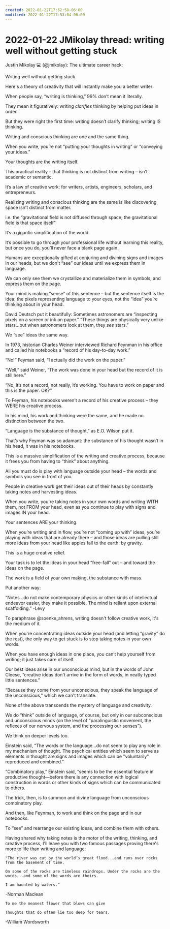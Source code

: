 ```yaml
---
created: 2022-01-22T17:52:58-06:00
modified: 2022-01-22T17:53:04-06:00
---
```

# 2022-01-22 JMikolay thread: writing well without getting stuck


Justin Mikolay 💻 (@jmikolay): The ultimate career hack:

Writing well without getting stuck

Here's a theory of creativity that will instantly make you a better writer:

When people say, “writing is thinking,” 99% don’t mean it literally. 

They mean it figuratively:  writing *clarifies* thinking by helping put ideas in order.  

But they were right the first time:  writing doesn’t clarify thinking; writing IS thinking.

Writing and conscious thinking are one and the same thing.

When you write, you’re not “putting your thoughts in writing” or “conveying your ideas.” 

Your thoughts are the writing itself.

This practical reality – that thinking is not distinct from writing – isn’t academic or semantic. 

It’s a law of creative work:  for writers, artists, engineers, scholars, and entrepreneurs.

Realizing writing and conscious thinking are the same is like discovering space isn’t distinct from matter.

i.e. the “gravitational field is not diffused through space; the gravitational field is that space itself"

It’s a gigantic simplification of the world.

It’s possible to go through your professional life without learning this reality, but once you do, you’ll never face a blank page again.

Humans are exceptionally gifted at conjuring and divining signs and images in our heads, but we don't “see” our ideas until we express them in language. 

We can only see them we crystallize and materialize them in symbols, and express them on the page.

Your mind is making “sense” of this sentence – but the sentence itself is the idea:  the pixels representing language to your eyes, not the “idea” you’re thinking about in your head.

David Deutsch put it beautifully: 
  Sometimes astronomers are “inspecting pixels on a screen or ink on paper.”
  “These things are physically very unlike stars…but when astronomers look at them, they *see* stars.”

We “see” ideas the same way.

In 1973, historian Charles Weiner interviewed Richard Feynman in his office and called his notebooks a “record of his day-to-day work.” 

“No!” Feyman said, “I actually did the work on the paper.”

“Well,” said Weiner, “The work was done in your head but the record of it is still here.”

“No, it’s not a record, not really, it’s working. You have to work on paper and this is the paper. OK?”

To Feyman, his notebooks weren’t a record of his creative process – they WERE his creative process. 

In his mind, his work and thinking were the same, and he made no distinction between the two.

“Language is the substance of thought,” as E.O. Wilson put it.

That’s why Feyman was so adamant:  the substance of his thought wasn’t in his head, it was in his notebooks.

This is a massive simplification of the writing and creative process, because it frees you from having to “think” about anything. 

All you must do is play with language outside your head – the words and symbols you see in front of you.

People in creative work get their ideas out of their heads by constantly taking notes and harvesting ideas. 

When you write, you're taking notes in your own words and writing WITH them, not FROM your head, even as you continue to play with signs and images IN your head.

Your sentences ARE your thinking. 

When you’re writing and in flow, you’re not “coming up with” ideas, you’re playing with ideas that are already there – and those ideas are pulling still more ideas from your head like apples fall to the earth:  by gravity.

This is a huge creative relief. 

Your task is to let the ideas in your head “free-fall” out – and toward the ideas on the page. 

The work is a field of your own making, the substance with mass.

Put another way: 

  “Notes...do not make contemporary physics or other kinds of intellectual endeavor easier, they make it possible. The mind is reliant upon external scaffolding.” -Levy

To paraphrase @soenke_ahrens, writing doesn't follow creative work, it's the medium of it.

When you're concentrating ideas outside your head (and letting “gravity”  do the rest), the only way to get stuck is to stop taking notes in your own words. 

When you have enough ideas in one place, you can’t help yourself from writing; it just takes care of itself.

Our best ideas arise in our unconscious mind, but in the words of John Cleese, “creative ideas don't arrive in the form of words, in neatly typed little sentences.”

“Because they come from your unconscious, they speak the language of the unconscious," which we can't translate.

None of the above transcends the mystery of language and creativity. 

We do “think” outside of language, of course, but only in our subconscious and unconscious minds (on the level of “paralinguistic movement, the reflexes of our nervous system, and the processing our senses”).

We think on deeper levels too. 

Einstein said, “The words or the language...do not seem to play any role in my mechanism of thought. The psychical entities which seem to serve as elements in thought are signs and images which can be "voluntarily" reproduced and combined.”

“Combinatory play,” Einstein said, “seems to be the essential feature in productive thought—before there is any connection with logical construction in words or other kinds of signs which can be communicated to others.

The trick, then, is to summon and divine language from unconscious combinatory play.

And then, like Feynman, to work and think on the page and in our notebooks. 

To “see” and rearrange our existing ideas, and combine them with others.

Having shared why taking notes is the motor of the writing, thinking, and creative process, I'll leave you with two famous passages proving there's more to life than writing and language:
```
"The river was cut by the world’s great flood...and runs over rocks from the basement of time. 

On some of the rocks are timeless raindrops. Under the rocks are the words...and some of the words are theirs. 

I am haunted by waters.” 
```
  -Norman Maclean

```
To me the meanest flower that blows can give

Thoughts that do often lie too deep for tears.
```
  -William Wordsworth
